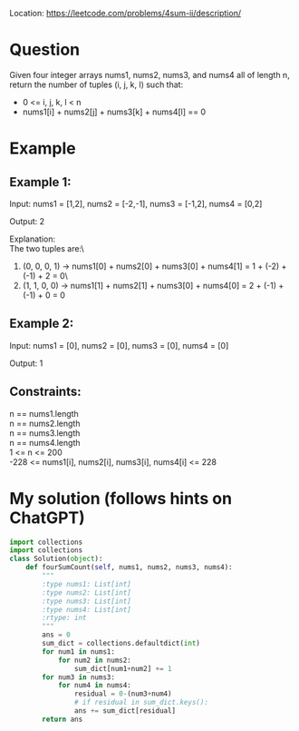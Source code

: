 Location: https://leetcode.com/problems/4sum-ii/description/
# Question
Given four integer arrays nums1, nums2, nums3, and nums4 all of length n, return the number of tuples (i, j, k, l) such that:

- 0 <= i, j, k, l < n
- nums1[i] + nums2[j] + nums3[k] + nums4[l] == 0
 
# Example

## Example 1:

Input: nums1 = [1,2], nums2 = [-2,-1], nums3 = [-1,2], nums4 = [0,2]

Output: 2

Explanation:\
The two tuples are:\
1. (0, 0, 0, 1) -> nums1[0] + nums2[0] + nums3[0] + nums4[1] = 1 + (-2) + (-1) + 2 = 0\
2. (1, 1, 0, 0) -> nums1[1] + nums2[1] + nums3[0] + nums4[0] = 2 + (-1) + (-1) + 0 = 0

## Example 2:

Input: nums1 = [0], nums2 = [0], nums3 = [0], nums4 = [0]

Output: 1

## Constraints:

n == nums1.length\
n == nums2.length\
n == nums3.length\
n == nums4.length\
1 <= n <= 200\
-228 <= nums1[i], nums2[i], nums3[i], nums4[i] <= 228
 

# My solution (follows hints on ChatGPT)
```python
import collections
import collections
class Solution(object):
    def fourSumCount(self, nums1, nums2, nums3, nums4):
        """
        :type nums1: List[int]
        :type nums2: List[int]
        :type nums3: List[int]
        :type nums4: List[int]
        :rtype: int
        """
        ans = 0
        sum_dict = collections.defaultdict(int)
        for num1 in nums1:
            for num2 in nums2:
                sum_dict[num1+num2] += 1
        for num3 in nums3:
            for num4 in nums4:
                residual = 0-(num3+num4)
                # if residual in sum_dict.keys():
                ans += sum_dict[residual]
        return ans
```
